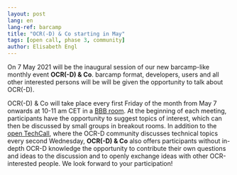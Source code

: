 ```yaml
---
layout: post
lang: en
lang-ref: barcamp
title: "OCR(-D) & Co starting in May"
tags: [open call, phase 3, community]
author: Elisabeth Engl
---
```


On 7 May 2021 will be the inaugural session of our new barcamp-like monthly event **OCR(-D) & Co**. 
barcamp format, developers, users and all other interested persons will be will be given the opportunity to talk
about OCR(-D).

OCR(-D) & Co will take place every first Friday of the month from May 7 onwards at 10-11 am CET in a [BBB room](https://meet.gwdg.de/b/kon-v6q-azq-3el).
At the beginning of each meeting, participants have the opportunity to suggest topics of interest, which can then
be discussed by small groups in breakout rooms. In addition to the [open TechCall](https://hackmd.io/OOMgg3ZeSqK4vfKL1wRbwQ?view),
where the OCR-D community discusses technical topics every second Wednesday, **OCR(-D) & Co** also offers participants without in-depth
OCR-D knowledge the opportunity to contribute their own questions and ideas to the discussion and to openly exchange ideas
with other OCR-interested people. We look forward to your participation!
